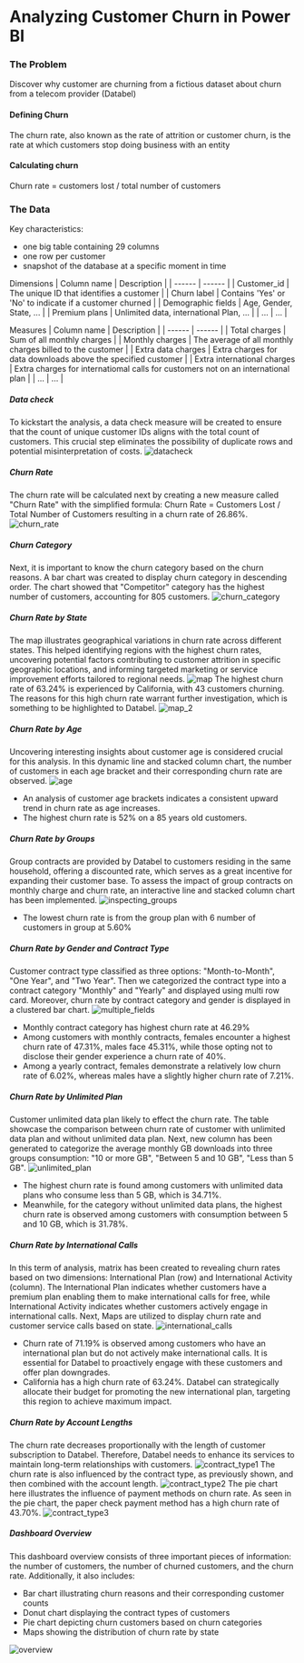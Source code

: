 # Analyzing Customer Churn in Power BI


### The Problem
Discover why customer are churning from a fictious dataset about churn from a telecom provider (Databel)

#### Defining Churn
The churn rate, also known as the rate of attrition or customer churn, is the rate at which customers stop doing business with an entity

#### Calculating churn
Churn rate = customers lost / total number of customers

### The Data
Key characteristics:
- one big table containing 29 columns
- one row per customer
- snapshot of the database at a specific moment in time

Dimensions
| Column name | Description |
| ------ | ------ |
| Customer_id | The unique ID that identifies a customer |
| Churn label | Contains 'Yes' or 'No' to indicate if a customer churned |
| Demographic fields | Age, Gender, State, ... |
| Premium plans | Unlimited data, international Plan, ... |
| ... | ... |

Measures
| Column name | Description |
| ------ | ------ |
| Total charges | Sum of all monthly charges |
| Monthly charges | The average of all monthly charges billed to the customer |
| Extra data charges | Extra charges for data downloads above the specified customer |
| Extra international charges | Extra charges for internatiomal calls for customers not on an international plan |
| ... | ... |

##### Data check
To kickstart the analysis, a data check measure will be created to ensure that the count of unique customer IDs aligns with the total count of customers. This crucial step eliminates the possibility of duplicate rows and potential misinterpretation of costs.
![datacheck](https://github.com/mitaannisa/cutomer-churn-rate/assets/90240765/5cda6b85-1e6a-40ce-aae6-fbfbbe993f23)
##### Churn Rate
The churn rate will be calculated next by creating a new measure called "Churn Rate" with the simplified formula: Churn Rate = Customers Lost / Total Number of Customers
resulting in a churn rate of 26.86%.
![churn_rate](https://github.com/mitaannisa/cutomer-churn-rate/assets/90240765/2b9feacb-a9f2-420d-a429-43b1e637318a)
##### Churn Category
Next, it is important to know the churn category based on the churn reasons. A bar chart was created to display churn category in descending order. The chart showed that "Competitor" category has the highest number of customers, accounting for 805 customers.
![churn_category](https://github.com/mitaannisa/cutomer-churn-rate/assets/90240765/08c0a6c9-255f-4a95-b4b6-bf149aafcd55)
##### Churn Rate by State
The map illustrates geographical variations in churn rate across different states. This helped identifying regions with the highest churn rates, uncovering potential factors contributing to customer attrition in specific geographic locations, and informing targeted marketing or service improvement efforts tailored to regional needs.
![map](https://github.com/mitaannisa/cutomer-churn-rate/assets/90240765/c3712c41-0823-472b-91c9-55b32dacf17b)
The highest churn rate of 63.24% is experienced by California, with 43 customers churning. The reasons for this high churn rate warrant further investigation, which is something to be highlighted to Databel.
![map_2](https://github.com/mitaannisa/cutomer-churn-rate/assets/90240765/cdb54fc0-187e-490a-8888-1a9543edf5ea)
##### Churn Rate by Age
Uncovering interesting insights about customer age is considered crucial for this analysis. In this dynamic line and stacked column chart, the number of customers in each age bracket and their corresponding churn rate are observed.
![age](https://github.com/mitaannisa/cutomer-churn-rate/assets/90240765/63ad1262-92c0-4a67-8424-3042c50f6fe7)
- An analysis of customer age brackets indicates a consistent upward trend in churn rate as age increases. 
- The highest churn rate is 52% on a 85 years old customers.
##### Churn Rate by Groups
Group contracts are provided by Databel to customers residing in the same household, offering a discounted rate, which serves as a great incentive for expanding their customer base. To assess the impact of group contracts on monthly charge and churn rate, an interactive line and stacked column chart has been implemented.
![inspecting_groups](https://github.com/mitaannisa/cutomer-churn-rate/assets/90240765/0fccb791-9eca-4e10-bb04-643063dc1074)
- The lowest churn rate is from the group plan with 6 number of customers in group at 5.60%
##### Churn Rate by Gender and Contract Type
Customer contract type classified as three options: "Month-to-Month", "One Year", and "Two Year". Then we categorized the contract type into a contract category "Monthly" and "Yearly" and displayed using multi row card. Moreover, churn rate by contract category and gender is displayed in a clustered bar chart.
![multiple_fields](https://github.com/mitaannisa/cutomer-churn-rate/assets/90240765/5f9d4d03-3c16-4c4f-a048-f12827711c33)
- Monthly contract category has highest churn rate at 46.29%
- Among customers with monthly contracts, females encounter a highest churn rate of 47.31%, males face 45.31%, while those opting not to disclose their gender experience a churn rate of 40%.
- Among a yearly contract, females demonstrate a relatively low churn rate of 6.02%, whereas males have a slightly higher churn rate of 7.21%.

##### Churn Rate by Unlimited Plan 
Customer unlimited data plan likely to effect the churn rate. The table showcase the comparison between churn rate of customer with unlimited data plan and without unlimited data plan. 
Next, new column has been generated to categorize the average monthly GB downloads into three groups consumption: "10 or more GB", "Between 5 and 10 GB", "Less than 5 GB".
![unlimited_plan](https://github.com/mitaannisa/cutomer-churn-rate/assets/90240765/87a1eb7a-3a03-46fa-a8aa-eec32227d959)
- The highest churn rate is found among customers with unlimited data plans who consume less than 5 GB, which is 34.71%. 
- Meanwhile, for the category without unlimited data plans, the highest churn rate is observed among customers with consumption between 5 and 10 GB, which is 31.78%.
##### Churn Rate by International Calls
In this term of analysis, matrix has been created to revealing churn rates based on two dimensions: International Plan (row) and International Activity (column). The International Plan indicates whether customers have a premium plan enabling them to make international calls for free, while International Activity indicates whether customers actively engage in international calls.
Next, Maps are utilized to display churn rate and customer service calls based on state.
![international_calls](https://github.com/mitaannisa/cutomer-churn-rate/assets/90240765/bfaa8326-72be-42c3-b9c0-128abd3de90c)
- Churn rate of 71.19% is observed among customers who have an international plan but do not actively make international calls. It is essential for Databel to proactively engage with these customers and offer plan downgrades.
- California has a high churn rate of 63.24%. Databel can strategically allocate their budget for promoting the new international plan, targeting this region to achieve maximum impact.
##### Churn Rate by Account Lengths
The churn rate decreases proportionally with the length of customer subscription to Databel. Therefore, Databel needs to enhance its services to maintain long-term relationships with customers.
![contract_type1](https://github.com/mitaannisa/cutomer-churn-rate/assets/90240765/fe790c90-ef1e-4860-8677-214e5c4ecc37)
The churn rate is also influenced by the contract type, as previously shown, and then combined with the account length.
![contract_type2](https://github.com/mitaannisa/cutomer-churn-rate/assets/90240765/565a72ef-3f45-49c9-a088-6409d09adfee)
The pie chart here illustrates the influence of payment methods on churn rate. As seen in the pie chart, the paper check payment method has a high churn rate of 43.70%.
![contract_type3](https://github.com/mitaannisa/cutomer-churn-rate/assets/90240765/1915e2ed-5074-4f2c-a3a9-227877cb58ef)
##### Dashboard Overview
This dashboard overview consists of three important pieces of information: the number of customers, the number of churned customers, and the churn rate. Additionally, it also includes:
- Bar chart illustrating churn reasons and their corresponding customer counts
- Donut chart displaying the contract types of customers
- Pie chart depicting churn customers based on churn categories
- Maps showing the distribution of churn rate by state

![overview](https://github.com/mitaannisa/cutomer-churn-rate/assets/90240765/5f24f919-5587-4fe3-bf31-546816fcb166)

















